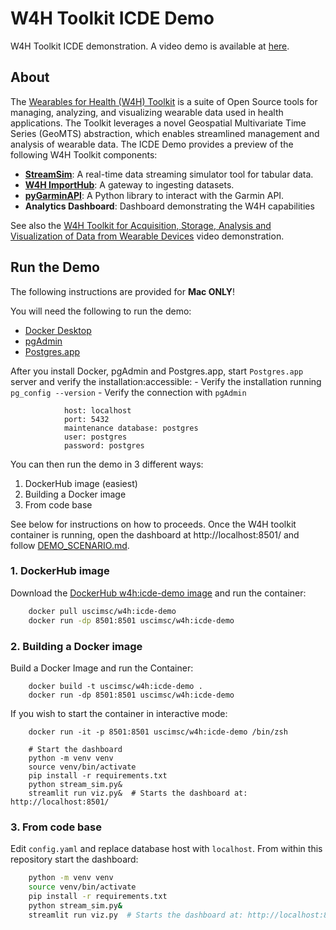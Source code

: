 # W4H Toolkit ICDE Demo

W4H Toolkit ICDE demonstration. A video demo is available at [here](https://youtu.be/67a8kuMjSAU).

## About

The [Wearables for Health (W4H) Toolkit](https://infolab.usc.edu/projects/W4H/) is a suite of Open Source tools for managing, analyzing, and visualizing wearable data used in health applications. The Toolkit leverages a novel Geospatial Multivariate Time Series (GeoMTS) abstraction, which enables streamlined management and analysis of wearable data. The ICDE Demo provides a preview of the following W4H Toolkit components:

- **[StreamSim](https://github.com/USC-InfoLab/StreamSim)**: A real-time data streaming simulator tool for tabular data.
- **[W4H ImportHub](https://github.com/USC-InfoLab/W4H-ImportHub)**: A gateway to ingesting datasets.
- **[pyGarminAPI](https://github.com/USC-InfoLab/pyGarminAPI)**: A Python library to interact with the Garmin API.
- **Analytics Dashboard**: Dashboard demonstrating the W4H capabilities

See also the [W4H Toolkit for Acquisition, Storage, Analysis and Visualization of Data from Wearable Devices](https://youtu.be/67a8kuMjSAU) video demonstration.

## Run the Demo

The following instructions are provided for **Mac ONLY**!

You will need the following to run the demo:

- [Docker Desktop](https://www.docker.com/products/docker-desktop/)
- [pgAdmin](https://www.pgadmin.org/)
- [Postgres.app](https://postgresapp.com/downloads.html)

After you install Docker, pgAdmin and Postgres.app, start `Postgres.app` server and verify the installation:accessible:
    - Verify the installation running `pg_config --version`
    - Verify the connection with `pgAdmin`

```plaintext
            host: localhost
            port: 5432
            maintenance database: postgres
            user: postgres
            password: postgres
```

You can then run the demo in 3 different ways:

1. DockerHub image (easiest)
2. Building a Docker image
3. From code base

See below for instructions on how to proceeds. Once the W4H toolkit container is running, open the dashboard at http://localhost:8501/ and follow [DEMO_SCENARIO.md](DEMO_SCENARIO.md).

### 1. DockerHub image

Download the [DockerHub w4h:icde-demo image](https://hub.docker.com/r/uscimsc/w4h) and run the container:

```bash
    docker pull uscimsc/w4h:icde-demo
    docker run -dp 8501:8501 uscimsc/w4h:icde-demo
```

### 2. Building a Docker image

Build a Docker Image and run the Container:

```shell
    docker build -t uscimsc/w4h:icde-demo .
    docker run -dp 8501:8501 uscimsc/w4h:icde-demo
```

If you wish to start the container in interactive mode:

```shell
    docker run -it -p 8501:8501 uscimsc/w4h:icde-demo /bin/zsh

    # Start the dashboard
    python -m venv venv
    source venv/bin/activate
    pip install -r requirements.txt
    python stream_sim.py&  
    streamlit run viz.py&  # Starts the dashboard at: http://localhost:8501/
```

### 3. From code base

Edit `config.yaml` and replace database host with `localhost`.
From within this repository start the dashboard:

```bash
    python -m venv venv
    source venv/bin/activate
    pip install -r requirements.txt
    python stream_sim.py&  
    streamlit run viz.py  # Starts the dashboard at: http://localhost:8501/
```
